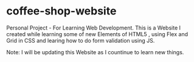 # coffee-shop-website
Personal Project - For Learning Web Development.
This is a Website I created while learning some of new Elements of HTML5 , using Flex and Grid in CSS and learing how to do form validation using JS.

Note: I will be updating this Website as I countinue to learn new things.
